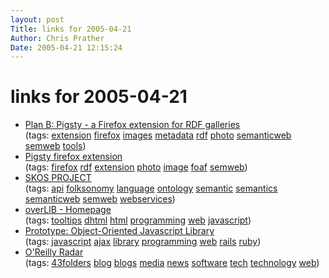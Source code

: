 ```yaml
---
layout: post
Title: links for 2005-04-21  
Author: Chris Prather
Date: 2005-04-21 12:15:24
---
```


# links for 2005-04-21
<ul class="delicious">
	<li>
		<div class="delicious-link"><a href="http://planb.nicecupoftea.org/archives/001293.html">Plan B: Pigsty - a Firefox extension for RDF galleries</a></div>
		<div class="delicious-tags">(tags: <a href="http://del.icio.us/perigrin/extension">extension</a> <a href="http://del.icio.us/perigrin/firefox">firefox</a> <a href="http://del.icio.us/perigrin/images">images</a> <a href="http://del.icio.us/perigrin/metadata">metadata</a> <a href="http://del.icio.us/perigrin/rdf">rdf</a> <a href="http://del.icio.us/perigrin/photo">photo</a> <a href="http://del.icio.us/perigrin/semanticweb">semanticweb</a> <a href="http://del.icio.us/perigrin/semweb">semweb</a> <a href="http://del.icio.us/perigrin/tools">tools</a>)</div>
	</li>
	<li>
		<div class="delicious-link"><a href="http://libby.asemantics.com/2005/04/pigsty/">Pigsty firefox extension</a></div>
		<div class="delicious-tags">(tags: <a href="http://del.icio.us/perigrin/firefox">firefox</a> <a href="http://del.icio.us/perigrin/rdf">rdf</a> <a href="http://del.icio.us/perigrin/extension">extension</a> <a href="http://del.icio.us/perigrin/photo">photo</a> <a href="http://del.icio.us/perigrin/image">image</a> <a href="http://del.icio.us/perigrin/foaf">foaf</a> <a href="http://del.icio.us/perigrin/semweb">semweb</a>)</div>
	</li>
	<li>
		<div class="delicious-link"><a href="http://www.w3.org/2004/02/skos/">SKOS PROJECT</a></div>
		<div class="delicious-tags">(tags: <a href="http://del.icio.us/perigrin/api">api</a> <a href="http://del.icio.us/perigrin/folksonomy">folksonomy</a> <a href="http://del.icio.us/perigrin/language">language</a> <a href="http://del.icio.us/perigrin/ontology">ontology</a> <a href="http://del.icio.us/perigrin/semantic">semantic</a> <a href="http://del.icio.us/perigrin/semantics">semantics</a> <a href="http://del.icio.us/perigrin/semanticweb">semanticweb</a> <a href="http://del.icio.us/perigrin/semweb">semweb</a> <a href="http://del.icio.us/perigrin/webservices">webservices</a>)</div>
	</li>
	<li>
		<div class="delicious-link"><a href="http://www.bosrup.com/web/overlib/">overLIB - Homepage</a></div>
		<div class="delicious-tags">(tags: <a href="http://del.icio.us/perigrin/tooltips">tooltips</a> <a href="http://del.icio.us/perigrin/dhtml">dhtml</a> <a href="http://del.icio.us/perigrin/html">html</a> <a href="http://del.icio.us/perigrin/programming">programming</a> <a href="http://del.icio.us/perigrin/web">web</a> <a href="http://del.icio.us/perigrin/javascript">javascript</a>)</div>
	</li>
	<li>
		<div class="delicious-link"><a href="http://prototype.conio.net/">Prototype: Object-Oriented Javascript Library</a></div>
		<div class="delicious-tags">(tags: <a href="http://del.icio.us/perigrin/javascript">javascript</a> <a href="http://del.icio.us/perigrin/ajax">ajax</a> <a href="http://del.icio.us/perigrin/library">library</a> <a href="http://del.icio.us/perigrin/programming">programming</a> <a href="http://del.icio.us/perigrin/web">web</a> <a href="http://del.icio.us/perigrin/rails">rails</a> <a href="http://del.icio.us/perigrin/ruby">ruby</a>)</div>
	</li>
	<li>
		<div class="delicious-link"><a href="http://radar.oreilly.com/">O'Reilly Radar</a></div>
		<div class="delicious-tags">(tags: <a href="http://del.icio.us/perigrin/43folders">43folders</a> <a href="http://del.icio.us/perigrin/blog">blog</a> <a href="http://del.icio.us/perigrin/blogs">blogs</a> <a href="http://del.icio.us/perigrin/media">media</a> <a href="http://del.icio.us/perigrin/news">news</a> <a href="http://del.icio.us/perigrin/software">software</a> <a href="http://del.icio.us/perigrin/tech">tech</a> <a href="http://del.icio.us/perigrin/technology">technology</a> <a href="http://del.icio.us/perigrin/web">web</a>)</div>
	</li>
</ul>

